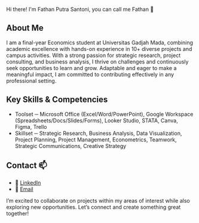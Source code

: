 Hi there! I'm Fathan Putra Santoni, you can call me Fathan 👋

## About Me
I am a final-year Economics student at Universitas Gadjah Mada, combining academic excellence with hands-on experience in 10+ diverse projects and campus activities. With a strong passion for strategic research, project consulting, and business analysis, I thrive on challenges and continuously seek opportunities to learn and grow. Adaptable and eager to make a meaningful impact, I am committed to contributing effectively in any professional setting.

## Key Skills & Competencies
* Toolset ─ Microsoft Office (Excel/Word/PowerPoint), Google Workspace (Spreadsheets/Docs/Slides/Forms), Looker Studio, STATA, Canva, Figma, Trello
* Skillset ─ Strategic Research, Business Analysis, Data Visualization, Project Planning, Project Management, Econometrics, Teamwork, Strategic Communications, Creative Strategy

## Contact :mailbox:
* :link: [LinkedIn](https://www.linkedin.com/in/fathanputrasantoni/)
* :email: [Email](fathanputrasantoni@gmail.com)

I’m excited to collaborate on projects within my areas of interest while also exploring new opportunities. Let’s connect and create something great together!


